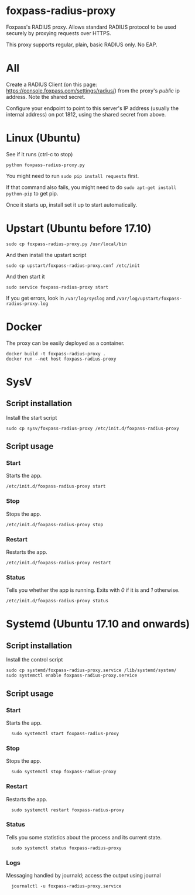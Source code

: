 # foxpass-radius-proxy
Foxpass's RADIUS proxy. Allows standard RADIUS protocol to be used securely by proxying requests over HTTPS.

This proxy supports regular, plain, basic RADIUS only. No EAP.

All
===
Create a RADIUS Client (on this page: https://console.foxpass.com/settings/radius/) from the proxy's *public* ip address. Note the shared secret.

Configure your endpoint to point to this server's IP address (usually the internal address) on pot 1812, using the shared secret from above.

Linux (Ubuntu)
=====

See if it runs (ctrl-c to stop)
```
python foxpass-radius-proxy.py
```

You might need to run `sudo pip install requests` first.

If that command also fails, you might need to do `sudo apt-get install python-pip` to get pip.

Once it starts up, install set it up to start automatically.

Upstart (Ubuntu before 17.10)
=====
```
sudo cp foxpass-radius-proxy.py /usr/local/bin
```

And then install the upstart script
```
sudo cp upstart/foxpass-radius-proxy.conf /etc/init
```

And then start it
```
sudo service foxpass-radius-proxy start
```

If you get errors, look in `/var/log/syslog` and `/var/log/upstart/foxpass-radius-proxy.log`

Docker
=====

The proxy can be easily deployed as a container.

```shell
docker build -t foxpass-radius-proxy .
docker run --net host foxpass-radius-proxy
```

SysV
=====

Script installation
------------
Install the start script
```
sudo cp sysv/foxpass-radius-proxy /etc/init.d/foxpass-radius-proxy
```

Script usage
------------

### Start ###

Starts the app.

    /etc/init.d/foxpass-radius-proxy start

### Stop ###

Stops the app.

    /etc/init.d/foxpass-radius-proxy stop

### Restart ###

Restarts the app.

    /etc/init.d/foxpass-radius-proxy restart

### Status ###

Tells you whether the app is running. Exits with _0_ if it is and _1_
otherwise.

    /etc/init.d/foxpass-radius-proxy status

Systemd (Ubuntu 17.10 and onwards)
=====

Script installation
------------
Install the control script
```
sudo cp systemd/foxpass-radius-proxy.service /lib/systemd/system/
sudo systemctl enable foxpass-radius-proxy.service
```

Script usage
------------

### Start ###

Starts the app.

      sudo systemctl start foxpass-radius-proxy

### Stop ###

Stops the app.

      sudo systemctl stop foxpass-radius-proxy

### Restart ###

Restarts the app.

      sudo systemctl restart foxpass-radius-proxy

### Status ###

Tells you some statistics about the process and its current state.

      sudo systemctl status foxpass-radius-proxy

### Logs ###

Messaging handled by journald; access the output using journal

      journalctl -u foxpass-radius-proxy.service
